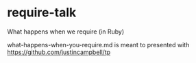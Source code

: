 require-talk
============

What happens when we require (in Ruby)

what-happens-when-you-require.md is meant to presented with https://github.com/justincampbell/tp
